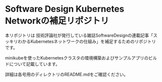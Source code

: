 # Software Design Kubernetes Networkの補足リポジトリ

本リポジトリは 技術評論社が発行している雑誌SoftwareDesignの連載記事「スッキリわかるKubernetesネットワークの仕組み」を補足するためのリポジトリです。

minikubeを使ったKubernetesクラスタの環境構築およびサンプルアプリのビルドについて記載しています。

詳細は各号用のディレクトリのREADME.mdをご確認ください。